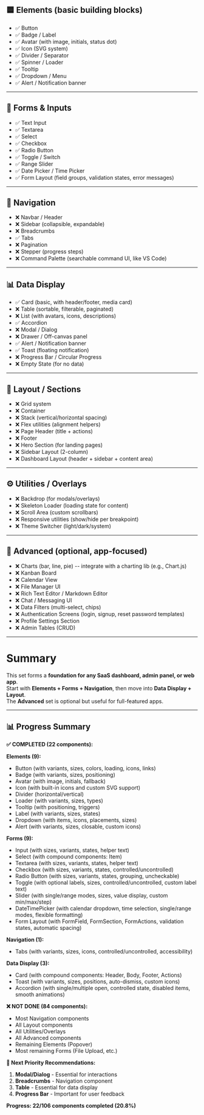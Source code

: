 
## 🟦 Elements (basic building blocks)

- ✅ Button 
- ✅ Badge / Label
- ✅ Avatar (with image, initials, status dot)
- ✅ Icon (SVG system)
- ✅ Divider / Separator
- ✅ Spinner / Loader
- ✅ Tooltip
- ✅ Dropdown / Menu
- ✅ Alert / Notification banner

------------------------------------------------------------------------

## 📝 Forms & Inputs

- ✅ Text Input 
- ✅ Textarea
- ✅ Select 
- ✅ Checkbox
- ✅ Radio Button
- ✅ Toggle / Switch
- ✅ Range Slider
- ✅ Date Picker / Time Picker
- ✅ Form Layout (field groups, validation states, error messages)

------------------------------------------------------------------------

## 🧭 Navigation

- ❌ Navbar / Header
- ❌ Sidebar (collapsible, expandable)
- ❌ Breadcrumbs
- ✅ Tabs
- ❌ Pagination
- ❌ Stepper (progress steps)
- ❌ Command Palette (searchable command UI, like VS Code)

------------------------------------------------------------------------

## 📊 Data Display

- ✅ Card (basic, with header/footer, media card)
- ❌ Table (sortable, filterable, paginated)
- ❌ List (with avatars, icons, descriptions)
- ✅ Accordion
- ❌ Modal / Dialog
- ❌ Drawer / Off-canvas panel
- ✅ Alert / Notification banner
- ✅ Toast (floating notification)
- ❌ Progress Bar / Circular Progress
- ❌ Empty State (for no data)

------------------------------------------------------------------------

## 📐 Layout / Sections

- ❌ Grid system
- ❌ Container
- ❌ Stack (vertical/horizontal spacing)
- ❌ Flex utilities (alignment helpers)
- ❌ Page Header (title + actions)
- ❌ Footer
- ❌ Hero Section (for landing pages)
- ❌ Sidebar Layout (2-column)
- ❌ Dashboard Layout (header + sidebar + content area)

------------------------------------------------------------------------

## ⚙️ Utilities / Overlays

- ❌ Backdrop (for modals/overlays)
- ❌ Skeleton Loader (loading state for content)
- ❌ Scroll Area (custom scrollbars)
- ❌ Responsive utilities (show/hide per breakpoint)
- ❌ Theme Switcher (light/dark/system)

------------------------------------------------------------------------

## 🚀 Advanced (optional, app-focused)

- ❌ Charts (bar, line, pie) -- integrate with a charting lib (e.g., Chart.js)
- ❌ Kanban Board
- ❌ Calendar View
- ❌ File Manager UI
- ❌ Rich Text Editor / Markdown Editor
- ❌ Chat / Messaging UI
- ❌ Data Filters (multi-select, chips)
- ❌ Authentication Screens (login, signup, reset password templates)
- ❌ Profile Settings Section
- ❌ Admin Tables (CRUD)

------------------------------------------------------------------------

# Summary

This set forms a **foundation for any SaaS dashboard, admin panel, or web app**.\
Start with **Elements + Forms + Navigation**, then move into **Data Display + Layout**.\
The **Advanced** set is optional but useful for full-featured apps.

---

## 📊 Progress Summary

**✅ COMPLETED (22 components):**

**Elements (9):**
- Button (with variants, sizes, colors, loading, icons, links)
- Badge (with variants, sizes, positioning)
- Avatar (with image, initials, fallback)
- Icon (with built-in icons and custom SVG support)
- Divider (horizontal/vertical)
- Loader (with variants, sizes, types)
- Tooltip (with positioning, triggers)
- Label (with variants, sizes, states)
- Dropdown (with items, icons, placements, sizes)
- Alert (with variants, sizes, closable, custom icons)

**Forms (9):**
- Input (with sizes, variants, states, helper text)
- Select (with compound components: Item)
- Textarea (with sizes, variants, states, helper text)
- Checkbox (with sizes, variants, states, controlled/uncontrolled)
- Radio Button (with sizes, variants, states, grouping, uncheckable)
- Toggle (with optional labels, sizes, controlled/uncontrolled, custom label text)
- Slider (with single/range modes, sizes, value display, custom min/max/step)
- DateTimePicker (with calendar dropdown, time selection, single/range modes, flexible formatting)
- Form Layout (with FormField, FormSection, FormActions, validation states, automatic spacing)

**Navigation (1):**
- Tabs (with variants, sizes, icons, controlled/uncontrolled, accessibility)

**Data Display (3):**
- Card (with compound components: Header, Body, Footer, Actions)
- Toast (with variants, sizes, positions, auto-dismiss, custom icons)
- Accordion (with single/multiple open, controlled state, disabled items, smooth animations)

**❌ NOT DONE (84 components):**
- Most Navigation components
- All Layout components  
- All Utilities/Overlays
- All Advanced components
- Remaining Elements (Popover)
- Most remaining Forms (File Upload, etc.)

**🎯 Next Priority Recommendations:**
1. **Modal/Dialog** - Essential for interactions
2. **Breadcrumbs** - Navigation component
3. **Table** - Essential for data display
4. **Progress Bar** - Important for user feedback

**Progress: 22/106 components completed (20.8%)**
